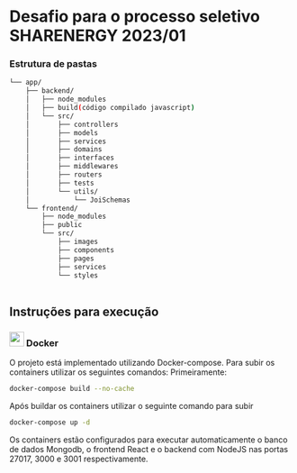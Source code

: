 <h1>Desafio para o processo seletivo SHARENERGY 2023/01</h1>

<h3>Estrutura de pastas</h3>

```bash
└── app/
    ├── backend/
    │   ├── node_modules
    │   ├── build(código compilado javascript)
    │   └── src/
    │       ├── controllers
    │       ├── models
    │       ├── services
    │       ├── domains
    │       ├── interfaces
    │       ├── middlewares
    │       ├── routers
    │       ├── tests
    │       └── utils/
    │           └── JoiSchemas
    └── frontend/
        ├── node_modules
        ├── public
        └── src/
            ├── images
            ├── components
            ├── pages
            ├── services
            └── styles
            
```

<h2>Instruções para execução</h2>


<h3>
  <img src="https://user-images.githubusercontent.com/84795317/212142586-6f5afb82-c5dc-4dad-bd1b-f36d1bfa174d.png" width="26" height="26"/>
Docker
</h3>
O projeto está implementado utilizando Docker-compose.
Para subir os containers utilizar os seguintes comandos:
Primeiramente: 

```bash
docker-compose build --no-cache
```

Após buildar os containers utilizar o seguinte comando para subir

```bash
docker-compose up -d
```

Os containers estão configurados para executar automaticamente o banco de dados Mongodb,
o frontend React e o backend com NodeJS nas portas 27017, 3000 e 3001 respectivamente.

